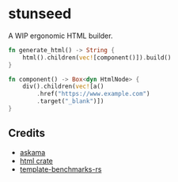 # stunseed

A WIP ergonomic HTML builder.

```rs
fn generate_html() -> String {
    html().children(vec![component()]).build()
}

fn component() -> Box<dyn HtmlNode> {
    div().children(vec![a()
        .href("https://www.example.com")
        .target("_blank")])
}
```

## Credits
- [askama](https://github.com/djc/askama)
- [html crate](https://github.com/yoshuawuyts/html)
- [template-benchmarks-rs](https://github.com/rosetta-rs/template-benchmarks-rs)
